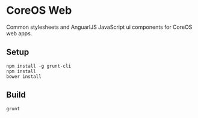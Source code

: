 # CoreOS Web

Common stylesheets and AnguarlJS JavaScript ui components for CoreOS web apps.

## Setup

```
npm install -g grunt-cli
npm install
bower install
```

## Build

`grunt`
